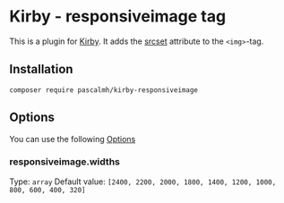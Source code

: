 # Kirby - responsiveimage tag

This is a plugin for [Kirby](http://getkirby.com/).
It adds the [srcset](https://developer.mozilla.org/en-US/docs/Web/HTML/Element/img#attr-srcset) attribute to the `<img>`-tag.

## Installation

`composer require pascalmh/kirby-responsiveimage`

## Options

You can use the following [Options](http://getkirby.com/docs/advanced/options)

### responsiveimage.widths
Type: `array`
Default value: `[2400, 2200, 2000, 1800, 1400, 1200, 1000, 800, 600, 400, 320]`
